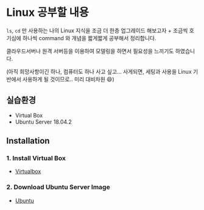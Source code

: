 # Linux 공부할 내용
`ls`,  `cd` 만 사용하는 나의 Linux 지식을 조금 더 한층 업그레이드 해보고자 + 조금씩 호기심에 하나씩 command 와 개념을 짧게짧게 공부해서 정리합니다.

클라우드서버나 원격 서버등을 이용하여 모델링을 하면서 필요성을 느끼기도 하였습니다.

(아직 희망사항이긴 하나, 컴퓨터도 하나 사고 싶고... 사게되면, 세팅과 사용을 Linux 기반에서 사용하게 될 것이므로.. 미리 대비차원 😄)

## 실습환경
- Virtual Box
- Ubuntu Server 18.04.2

## Installation
### 1. Install Virtual Box
- [Virtualbox](https://www.virtualbox.org/)

### 2. Download Ubuntu Server Image
- [Ubuntu](https://www.ubuntu.com/download)